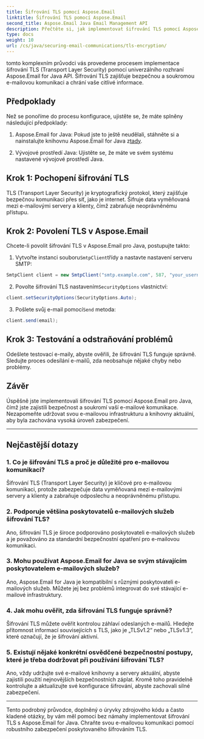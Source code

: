 ```yaml
---
title: Šifrování TLS pomocí Aspose.Email
linktitle: Šifrování TLS pomocí Aspose.Email
second_title: Aspose.Email Java Email Management API
description: Přečtěte si, jak implementovat šifrování TLS pomocí Aspose.Email for Java. Postupujte podle našeho podrobného průvodce se zdrojovým kódem a často kladenými dotazy pro bezpečnou e-mailovou komunikaci.
type: docs
weight: 10
url: /cs/java/securing-email-communications/tls-encryption/
---
```


tomto komplexním průvodci vás provedeme procesem implementace šifrování TLS (Transport Layer Security) pomocí univerzálního rozhraní Aspose.Email for Java API. Šifrování TLS zajišťuje bezpečnou a soukromou e-mailovou komunikaci a chrání vaše citlivé informace.

## Předpoklady

Než se ponoříme do procesu konfigurace, ujistěte se, že máte splněny následující předpoklady:

1.  Aspose.Email for Java: Pokud jste to ještě neudělali, stáhněte si a nainstalujte knihovnu Aspose.Email for Java z[tady](https://releases.aspose.com/email/java/).

2. Vývojové prostředí Java: Ujistěte se, že máte ve svém systému nastavené vývojové prostředí Java.

## Krok 1: Pochopení šifrování TLS

TLS (Transport Layer Security) je kryptografický protokol, který zajišťuje bezpečnou komunikaci přes síť, jako je internet. Šifruje data vyměňovaná mezi e-mailovými servery a klienty, čímž zabraňuje neoprávněnému přístupu.

## Krok 2: Povolení TLS v Aspose.Email

Chcete-li povolit šifrování TLS v Aspose.Email pro Java, postupujte takto:

1.  Vytvořte instanci souboru`SmtpClient`třídy a nastavte nastavení serveru SMTP:

   ```java
   SmtpClient client = new SmtpClient("smtp.example.com", 587, "your_username", "your_password");
   ```

2.  Povolte šifrování TLS nastavením`SecurityOptions` vlastnictví:

   ```java
   client.setSecurityOptions(SecurityOptions.Auto);
   ```

3.  Pošlete svůj e-mail pomocí`Send` metoda:

   ```java
   client.send(email);
   ```

## Krok 3: Testování a odstraňování problémů

Odešlete testovací e-maily, abyste ověřili, že šifrování TLS funguje správně. Sledujte proces odesílání e-mailů, zda neobsahuje nějaké chyby nebo problémy.

## Závěr

Úspěšně jste implementovali šifrování TLS pomocí Aspose.Email pro Java, čímž jste zajistili bezpečnost a soukromí vaší e-mailové komunikace. Nezapomeňte udržovat svou e-mailovou infrastrukturu a knihovny aktuální, aby byla zachována vysoká úroveň zabezpečení.

---

## Nejčastější dotazy

### 1. Co je šifrování TLS a proč je důležité pro e-mailovou komunikaci?

Šifrování TLS (Transport Layer Security) je klíčové pro e-mailovou komunikaci, protože zabezpečuje data vyměňovaná mezi e-mailovými servery a klienty a zabraňuje odposlechu a neoprávněnému přístupu.

### 2. Podporuje většina poskytovatelů e-mailových služeb šifrování TLS?

Ano, šifrování TLS je široce podporováno poskytovateli e-mailových služeb a je považováno za standardní bezpečnostní opatření pro e-mailovou komunikaci.

### 3. Mohu používat Aspose.Email for Java se svým stávajícím poskytovatelem e-mailových služeb?

Ano, Aspose.Email for Java je kompatibilní s různými poskytovateli e-mailových služeb. Můžete jej bez problémů integrovat do své stávající e-mailové infrastruktury.

### 4. Jak mohu ověřit, zda šifrování TLS funguje správně?

Šifrování TLS můžete ověřit kontrolou záhlaví odeslaných e-mailů. Hledejte přítomnost informací souvisejících s TLS, jako je „TLSv1.2“ nebo „TLSv1.3“, které označují, že je šifrování aktivní.

### 5. Existují nějaké konkrétní osvědčené bezpečnostní postupy, které je třeba dodržovat při používání šifrování TLS?

Ano, vždy udržujte své e-mailové knihovny a servery aktuální, abyste zajistili použití nejnovějších bezpečnostních záplat. Kromě toho pravidelně kontrolujte a aktualizujte své konfigurace šifrování, abyste zachovali silné zabezpečení.

---

Tento podrobný průvodce, doplněný o úryvky zdrojového kódu a často kladené otázky, by vám měl pomoci bez námahy implementovat šifrování TLS s Aspose.Email for Java. Chraňte svou e-mailovou komunikaci pomocí robustního zabezpečení poskytovaného šifrováním TLS.